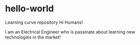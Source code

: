 # hello-world
Learning curve repository
Hi Humans!

I am an Electrical Engineer who is passinate about learning new technologies in the market!
